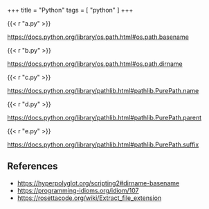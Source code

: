 +++
title = "Python"
tags = [ "python" ]
+++

{{< r "a.py" >}}

<https://docs.python.org/library/os.path.html#os.path.basename>

{{< r "b.py" >}}

<https://docs.python.org/library/os.path.html#os.path.dirname>

{{< r "c.py" >}}

<https://docs.python.org/library/pathlib.html#pathlib.PurePath.name>

{{< r "d.py" >}}

<https://docs.python.org/library/pathlib.html#pathlib.PurePath.parent>

{{< r "e.py" >}}

<https://docs.python.org/library/pathlib.html#pathlib.PurePath.suffix>

## References

- <https://hyperpolyglot.org/scripting2#dirname-basename>
- <https://programming-idioms.org/idiom/107>
- <https://rosettacode.org/wiki/Extract_file_extension>
